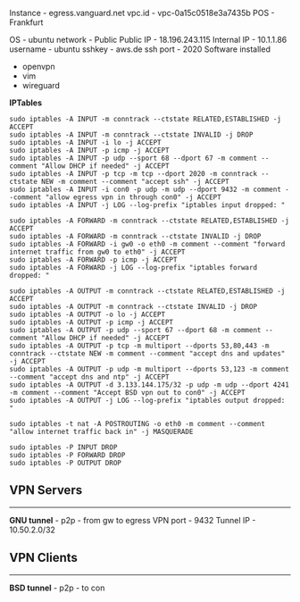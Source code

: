 Instance - egress.vanguard.net
vpc.id - vpc-0a15c0518e3a7435b
POS - Frankfurt

OS - ubuntu
network - Public
Public IP - 18.196.243.115
Internal IP - 10.1.1.86
username - ubuntu
sshkey - aws.de
ssh port - 2020
Software installed
- openvpn
- vim
- wireguard


**IPTables**
```
sudo iptables -A INPUT -m conntrack --ctstate RELATED,ESTABLISHED -j ACCEPT
sudo iptables -A INPUT -m conntrack --ctstate INVALID -j DROP
sudo iptables -A INPUT -i lo -j ACCEPT
sudo iptables -A INPUT -p icmp -j ACCEPT
sudo iptables -A INPUT -p udp --sport 68 --dport 67 -m comment --comment "Allow DHCP if needed" -j ACCEPT
sudo iptables -A INPUT -p tcp -m tcp --dport 2020 -m conntrack --ctstate NEW -m comment --comment "accept ssh" -j ACCEPT
sudo iptables -A INPUT -i con0 -p udp -m udp --dport 9432 -m comment --comment "allow egress vpn in through con0" -j ACCEPT
sudo iptables -A INPUT -j LOG --log-prefix "iptables input dropped: "
```
```
sudo iptables -A FORWARD -m conntrack --ctstate RELATED,ESTABLISHED -j ACCEPT
sudo iptables -A FORWARD -m conntrack --ctstate INVALID -j DROP
sudo iptables -A FORWARD -i gw0 -o eth0 -m comment --comment "forward internet traffic from gw0 to eth0" -j ACCEPT
sudo iptables -A FORWARD -p icmp -j ACCEPT
sudo iptables -A FORWARD -j LOG --log-prefix "iptables forward dropped: "
```
```
sudo iptables -A OUTPUT -m conntrack --ctstate RELATED,ESTABLISHED -j ACCEPT
sudo iptables -A OUTPUT -m conntrack --ctstate INVALID -j DROP
sudo iptables -A OUTPUT -o lo -j ACCEPT
sudo iptables -A OUTPUT -p icmp -j ACCEPT
sudo iptables -A OUTPUT -p udp --sport 67 --dport 68 -m comment --comment "Allow DHCP if needed" -j ACCEPT
sudo iptables -A OUTPUT -p tcp -m multiport --dports 53,80,443 -m conntrack --ctstate NEW -m comment --comment "accept dns and updates" -j ACCEPT
sudo iptables -A OUTPUT -p udp -m multiport --dports 53,123 -m comment --comment "accept dns and ntp" -j ACCEPT
sudo iptables -A OUTPUT -d 3.133.144.175/32 -p udp -m udp --dport 4241 -m comment --comment "Accept BSD vpn out to con0" -j ACCEPT
sudo iptables -A OUTPUT -j LOG --log-prefix "iptables output dropped: "
```
```
sudo iptables -t nat -A POSTROUTING -o eth0 -m comment --comment "allow internet traffic back in" -j MASQUERADE
```
```
sudo iptables -P INPUT DROP
sudo iptables -P FORWARD DROP
sudo iptables -P OUTPUT DROP
```
## VPN Servers
-------------------
**GNU tunnel** - p2p - from gw to egress
VPN port - 9432
Tunnel IP - 10.50.2.0/32

## VPN Clients
-------------------
**BSD tunnel** - p2p - to con